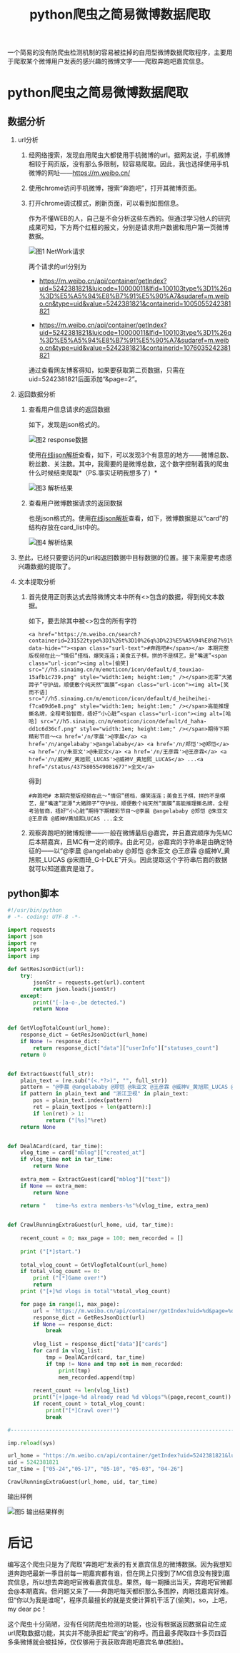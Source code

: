 ﻿---
layout: post
title: "python爬虫之简易微博数据爬取"
pubtime: 2019-5-26
updatetime: 2019-5-26
categories: Program
tags: Python
---

一个简易的没有防爬虫检测机制的容易被挂掉的自用型微博数据爬取程序，主要用于爬取某个微博用户发表的感兴趣的微博文字——爬取奔跑吧嘉宾信息。

# python爬虫之简易微博数据爬取

## 数据分析

1. url分析

   1. 经网络搜索，发现自用爬虫大都使用手机微博的url。据网友说，手机微博相较于网页版，没有那么多限制，较容易爬取。因此，我也选择使用手机微博的网址——<https://m.weibo.cn/>

   2. 使用chrome访问手机微博，搜索“奔跑吧”，打开其微博页面。

   3. 打开chrome调试模式，刷新页面，可以看到如图信息。

      作为不懂WEB的人，自己是不会分析这些东西的。但通过学习他人的研究成果可知，下方两个红框的报文，分别是请求用户数据和用户第一页微博数据。

      ![图1 NetWork请求](https://chrishuppor.github.io/image/Snipaste_2019-05-26_20-03-57.PNG)

      两个请求的url分别为

      * https://m.weibo.cn/api/container/getIndex?uid=5242381821&luicode=10000011&lfid=100103type%3D1%26q%3D%E5%A5%94%E8%B7%91%E5%90%A7&sudaref=m.weibo.cn&type=uid&value=5242381821&containerid=1005055242381821

      * https://m.weibo.cn/api/container/getIndex?uid=5242381821&luicode=10000011&lfid=100103type%3D1%26q%3D%E5%A5%94%E8%B7%91%E5%90%A7&sudaref=m.weibo.cn&type=uid&value=5242381821&containerid=1076035242381821

      通过查看网友博客得知，如果要获取第二页数据，只需在uid=5242381821后面添加“&page=2”。

2. 返回数据分析

   1. 查看用户信息请求的返回数据

      如下，发现是json格式的。

      ![图2 response数据](https://chrishuppor.github.io/image/Snipaste_2019-05-26_20-13-16.PNG)

      使用[在线json解析](https://www.json.cn/)查看，如下，可以发现3个有意思的地方——微博总数、粉丝数、关注数。其中，我需要的是微博总数，这个数字控制着我的爬虫什么时候结束爬取*（PS.事实证明我想多了）*

      ![图3 解析结果](https://chrishuppor.github.io/image/Snipaste_2019-05-26_20-10-46.PNG)

   2. 查看用户微博数据请求的返回数据

      也是json格式的。使用[在线json解析](https://www.json.cn/)查看，如下，微博数据是以“card”的结构存放在card_list中的。

      ![图4 解析结果](https://chrishuppor.github.io/image/Snipaste_2019-05-26_20-21-00.PNG)

3. 至此，已经只要要访问的url和返回数据中目标数据的位置。接下来需要考虑感兴趣数据的提取了。

4. 文本提取分析

   1. 首先使用正则表达式去除微博文本中所有<>包含的数据，得到纯文本数据。

      如下，要去除其中被<>包含的所有字符

      ```
      <a href="https://m.weibo.cn/search?containerid=231522type%3D1%26t%3D10%26q%3D%23%E5%A5%94%E8%B7%91%E5%90%A7%23&luicode=10000011&lfid=1076035242381821" data-hide=""><span class="surl-text">#奔跑吧#</span></a> 本期完整版视频在此～“情侣”搭档，爆笑连连；美食五子棋，拼的不是棋艺，是“嘴速”<span class="url-icon"><img alt=[偷笑] src="//h5.sinaimg.cn/m/emoticon/icon/default/d_touxiao-15afb1c739.png" style="width:1em; height:1em;" /></span>泥潭“大猪蹄子”守护战，顺便敷个纯天然“面膜”<span class="url-icon"><img alt=[笑而不语] src="//h5.sinaimg.cn/m/emoticon/icon/default/d_heiheihei-f7ca09d6e8.png" style="width:1em; height:1em;" /></span>高能推理撕名牌，全程考验智商，捂好“小心脏”<span class="url-icon"><img alt=[哈哈] src="//h5.sinaimg.cn/m/emoticon/icon/default/d_haha-dd1c6d36cf.png" style="width:1em; height:1em;" /></span>期待下期精彩节目～<a href='/n/李晨'>@李晨</a> <a href='/n/angelababy'>@angelababy</a> <a href='/n/郑恺'>@郑恺</a> <a href='/n/朱亚文'>@朱亚文</a> <a href='/n/王彦霖'>@王彦霖</a> <a href='/n/威神V_黄旭熙_LUCAS'>@威神V_黄旭熙_LUCAS</a> ...<a href="/status/4375805549081677">全文</a>
      ```

      得到

      ```
      #奔跑吧# 本期完整版视频在此～“情侣”搭档，爆笑连连；美食五子棋，拼的不是棋艺，是“嘴速”泥潭“大猪蹄子”守护战，顺便敷个纯天然“面膜”高能推理撕名牌，全程考验智商，捂好“小心脏”期待下期精彩节目～@李晨 @angelababy @郑恺 @朱亚文 @王彦霖 @威神V黄旭熙LUCAS ...全文
      ```

   2. 观察奔跑吧的微博规律——一般在微博最后@嘉宾，并且嘉宾顺序为先MC后本期嘉宾，且MC有一定的顺序。由此可见，@嘉宾的字符串是由确定特征的——以“@李晨 @angelababy @郑恺 @朱亚文 @王彦霖 @威神V_黄旭熙_LUCAS @宋雨琦_G-I-DLE”开头。因此提取这个字符串后面的数据就可以知道嘉宾是谁了。

## python脚本

```python
#!/usr/bin/python
# -*- coding: UTF-8 -*-

import requests
import json
import re
import sys
import imp

def GetResJsonDict(url):
    try:
        jsonStr = requests.get(url).content
        return json.loads(jsonStr)
    except:
        print("[-]a-o-,be detected.")
        return None


def GetVlogTotalCount(url_home):
    response_dict = GetResJsonDict(url_home)
    if None != response_dict:
        return response_dict["data"]["userInfo"]["statuses_count"]
    return 0


def ExtractGuest(full_str):
    plain_text = (re.sub("(<.*?>)", "", full_str))
    pattern = "@李晨 @angelababy @郑恺 @朱亚文 @王彦霖 @威神V_黄旭熙_LUCAS @宋雨琦_G-I-DLE "
    if pattern in plain_text and "浙江卫视" in plain_text:
        pos = plain_text.index(pattern)
        ret = plain_text[pos + len(pattern):]
        if len(ret) > 1:
            return ("[%s]"%ret)
    return None


def DealACard(card, tar_time):
    vlog_time = card["mblog"]["created_at"]
    if vlog_time not in tar_time:
        return None
        
    extra_mem = ExtractGuest(card["mblog"]["text"])
    if None == extra_mem:
        return None
    
    return "   time-%s extra members-%s"%(vlog_time, extra_mem)


def CrawlRunningExtraGuest(url_home, uid, tar_time):
    
    recent_count = 0; max_page = 100; mem_recorded = []
    
    print ("[*]start.")
                      
    total_vlog_count = GetVlogTotalCount(url_home)
    if total_vlog_count == 0:
        print ("[*]Game over!")
        return                      
    print ("[+]%d vlogs in total"%total_vlog_count)

    for page in range(1, max_page):
        url = 'https://m.weibo.cn/api/container/getIndex?uid=%d&page=%d&display=0&retcode=6102&type=uid&value=5242381821&containerid=1076035242381821'%(uid,page) #vlog_url
        response_dict = GetResJsonDict(url)
        if None == response_dict:
            break
            
        vlog_list = response_dict["data"]["cards"]
        for card in vlog_list:
            tmp = DealACard(card, tar_time)
            if tmp != None and tmp not in mem_recorded:
                print(tmp)
                mem_recorded.append(tmp)
                            
        recent_count += len(vlog_list)                                         
        print("[+]page-%d already read %d vblogs"%(page,recent_count))
        if recent_count > total_vlog_count:
            print("[*]Crawl over!")
            break

#-----------------------------------------------------------------------

imp.reload(sys)

url_home = "https://m.weibo.cn/api/container/getIndex?uid=5242381821&luicode=10000011&lfid=100103type%3D1%26q%3D%E5%A5%94%E8%B7%91%E5%90%A7&sudaref=m.weibo.cn&type=uid&value=5242381821&containerid=1005055242381821"
uid = 5242381821
tar_time = ["05-24","05-17", "05-10", "05-03", "04-26"]

CrawlRunningExtraGuest(url_home, uid, tar_time)
```

输出样例

![图5 输出结果样例](https://chrishuppor.github.io/image/Snipaste_2019-05-26_21-13-27.PNG)

# 后记

编写这个爬虫只是为了爬取“奔跑吧”发表的有关嘉宾信息的微博数据。因为我想知道奔跑吧最新一季目前每一期嘉宾都有谁，但在网上只搜到了MC信息没有搜到嘉宾信息，所以想去奔跑吧官微看嘉宾信息。果然，每一期播出当天，奔跑吧官微都会@本期嘉宾。但问题又来了——奔跑吧每天都织那么多围脖，肉眼找嘉宾好难。但“你以为我是谁呢”，程序员最擅长的就是支使计算机干活了(偷笑)。so，上吧，my dear pc！

这个爬虫十分简陋，没有任何防爬虫检测的功能，也没有根据返回数据自动生成url爬取数据功能，其实并不能承担起“爬虫”的称呼。而且最多爬取四十多页四百多条微博就会被挂掉，仅仅够用于我获取奔跑吧嘉宾名单(捂脸)。